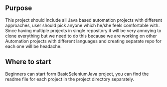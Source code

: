## Purpose
This project should include all Java based automation projects with different approaches, user should pick anyone which he/she feels comfortable with. Since having multiple projects in single repository it will be very annoying to clone everything but we need to do this because we are working on other Automation projects with different languages and creating separate repo for each one will be headache.

## Where to start
Beginners can start form BasicSeleniumJava project, you can find the readme file for each project in the project directory separately.
